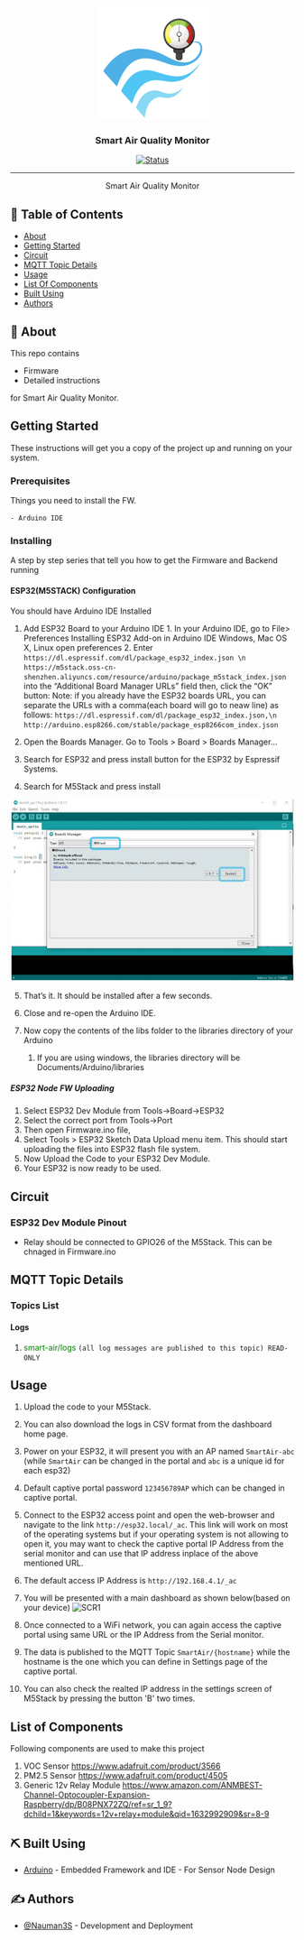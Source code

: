 <p align="center">
  <a href="" rel="noopener">
 <img width=200px height=200px src="artwork/aqi.png" alt="Project logo"></a>
</p>

<h3 align="center">Smart Air Quality Monitor</h3>

<div align="center">

[![Status](https://img.shields.io/badge/status-active-success.svg)]()


</div>

---


<p align="center"> Smart Air Quality Monitor
    <br> 
</p>

## 📝 Table of Contents

- [About](#about)
- [Getting Started](#getting_started)
- [Circuit](#circuit)
- [MQTT Topic Details](#mqtt)
- [Usage](#usage)
- [List Of Components](#list)
- [Built Using](#built_using)
- [Authors](#authors)


## 🧐 About <a name = "about"></a>

This repo contains

- Firmware
- Detailed instructions

for Smart Air Quality Monitor.



## Getting Started <a name = "getting_started"></a>

These instructions will get you a copy of the project up and running on your system.

### Prerequisites

Things you need to install the FW.

```
- Arduino IDE
```

### Installing <a name = "installing"></a>

A step by step series that tell you how to get the Firmware and Backend running

#### ESP32(M5STACK) Configuration

You should have Arduino IDE Installed

  1.  Add ESP32 Board to your Arduino IDE
    1. In your Arduino IDE, go to File> Preferences
        Installing ESP32 Add-on in Arduino IDE Windows, Mac OS X, Linux open preferences
    2. Enter ```https://dl.espressif.com/dl/package_esp32_index.json \n https://m5stack.oss-cn-shenzhen.aliyuncs.com/resource/arduino/package_m5stack_index.json``` 
        into the “Additional Board Manager URLs” field then, click the “OK” button:
        Note: if you already have the ESP32 boards URL, you can separate the URLs with a comma(each board will go to neaw line) as follows:
        ```https://dl.espressif.com/dl/package_esp32_index.json,\n http://arduino.esp8266.com/stable/package_esp8266com_index.json```
    
    
  2. Open the Boards Manager. Go to Tools > Board > Boards Manager…
  3. Search for ESP32 and press install button for the ESP32 by Espressif Systems.
  4. Search for M5Stack and press install

![M5StackBoard](artwork/m5stackboard.PNG)
  
  5.  That’s it. It should be installed after a few seconds.
  6.  Close and re-open the Arduino IDE.

  7.  Now copy the contents of the libs folder to the libraries directory of your Arduino
      1. If you are using windows, the libraries directory will be Documents/Arduino/libraries

##### ESP32 Node FW Uploading
  1.  Select ESP32 Dev Module from Tools->Board->ESP32
  2.  Select the correct port from Tools->Port
  3.  Then open Firmware.ino file,
  4.  Select Tools > ESP32 Sketch Data Upload menu item. This should start uploading the files into ESP32 flash file system.
  5.  Now Upload the Code to your ESP32 Dev Module.
  6.  Your ESP32 is now ready to be used.


## Circuit <a name = "circuit"></a>


### ESP32 Dev Module Pinout


- Relay should be connected to GPIO26 of the M5Stack. This can be chnaged in Firmware.ino


## MQTT Topic Details <a name = "mqtt"></a>
### Topics List
#### Logs
1.  <span style="color: green">smart-air/logs</span> `(all log messages are published to this topic) READ-ONLY`



## Usage <a name = "usage"></a>

1.  Upload the code to your M5Stack.
4.  You can also download the logs in CSV format from the dashboard home page.
5.  Power on your ESP32, it will present you with an AP named ```SmartAir-abc``` (while ```SmartAir``` can be changed in the portal and ```abc``` is a unique id for each esp32)
6.  Default captive portal password `123456789AP` which can be changed in captive portal.
7.  Connect to the ESP32 access point and open the web-browser and navigate to the link ```http://esp32.local/_ac```. This link will work on most of the operating systems but if your operating system is not allowing to open it, you may want to check the captive portal IP Address from the serial monitor and can use that IP address inplace of the above mentioned URL.
8.  The default access IP Address is ```http://192.168.4.1/_ac```
9.  You will be presented with a main dashboard as shown below(based on your device)
   ![SCR1](Circuit/scr1.png)

5.  Once connected to a WiFi network, you can again access the captive portal using same URL or the IP Address from the Serial monitor.
6.  The data is published to the MQTT Topic ```SmartAir/{hostname}``` while the hostname is the one which you can define in Settings page of the captive portal.
7.  You can also check the realted IP address in the settings screen of M5Stack by pressing the button 'B' two times.

## List of Components <a name = "list"></a>

Following components are used to make this project

1.  VOC Sensor
    https://www.adafruit.com/product/3566
2.  PM2.5 Sensor
    https://www.adafruit.com/product/4505
3.  Generic 12v Relay Module
    https://www.amazon.com/ANMBEST-Channel-Optocoupler-Expansion-Raspberry/dp/B08PNX72ZQ/ref=sr_1_9?dchild=1&keywords=12v+relay+module&qid=1632992909&sr=8-9


## ⛏️ Built Using <a name = "built_using"></a>

- [Arduino](https://www.arduino.cc/) - Embedded Framework and IDE - For Sensor Node Design



## ✍️ Authors <a name = "authors"></a>

- [@Nauman3S](https://github.com/Nauman3S) - Development and Deployment
